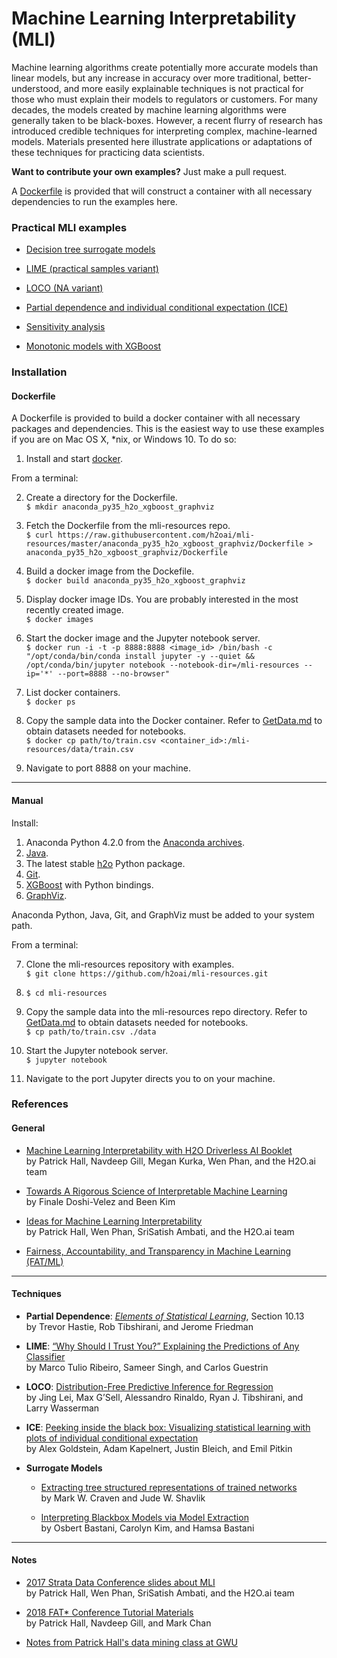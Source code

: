 # Machine Learning Interpretability (MLI)

Machine learning algorithms create potentially more accurate models than linear models, but any increase in accuracy over more traditional, better-understood, and more easily explainable techniques is not practical for those who must explain their models to regulators or customers. For many decades, the models created by machine learning algorithms were generally taken to be black-boxes. However, a recent flurry of research has introduced credible techniques for interpreting complex, machine-learned models. Materials presented here illustrate applications or adaptations of these techniques for practicing data scientists.

**Want to contribute your own examples?** Just make a pull request.

A [Dockerfile](anaconda_py35_h2o_xgboost_graphviz/Dockerfile) is provided that will construct a container with all necessary dependencies to run the examples here.

### Practical MLI examples

  * [Decision tree surrogate models](notebooks/dt_surrogate.ipynb)

  * [LIME (practical samples variant)](notebooks/lime.ipynb)

  * [LOCO (NA variant)](notebooks/loco.ipynb)

  * [Partial dependence and individual conditional expectation (ICE)](notebooks/pdp_ice.ipynb)  

  * [Sensitivity analysis](notebooks/sensitivity_analysis.ipynb)

  * [Monotonic models with XGBoost](notebooks/mono_xgboost.ipynb)

### Installation

#### Dockerfile

A Dockerfile is provided to build a docker container with all necessary packages and dependencies. This is the easiest way to use these examples if you are on Mac OS X, \*nix, or Windows 10. To do so:

  1. Install and start [docker](https://www.docker.com/).

  From a terminal:

  2. Create a directory for the Dockerfile.</br>
  `$ mkdir anaconda_py35_h2o_xgboost_graphviz`

  3. Fetch the Dockerfile from the mli-resources repo.</br>
  `$ curl https://raw.githubusercontent.com/h2oai/mli-resources/master/anaconda_py35_h2o_xgboost_graphviz/Dockerfile > anaconda_py35_h2o_xgboost_graphviz/Dockerfile`

  4. Build a docker image from the Dockefile.</br>
  `$ docker build anaconda_py35_h2o_xgboost_graphviz`

  5. Display docker image IDs. You are probably interested in the most recently created image. </br>
  `$ docker images`

  6. Start the docker image and the Jupyter notebook server.</br>
   `$ docker run -i -t -p 8888:8888 <image_id> /bin/bash -c "/opt/conda/bin/conda install jupyter -y --quiet && /opt/conda/bin/jupyter notebook --notebook-dir=/mli-resources --ip='*' --port=8888 --no-browser"`

  7. List docker containers.</br>
  `$ docker ps`

  8. Copy the sample data into the Docker container. Refer to [GetData.md](data/GetData.md) to obtain datasets needed for notebooks.</br>
  `$ docker cp path/to/train.csv <container_id>:/mli-resources/data/train.csv`

  9. Navigate to port 8888 on your machine.

***

#### Manual

  Install:

  1. Anaconda Python 4.2.0 from the [Anaconda archives](https://repo.continuum.io/archive/).
  2. [Java](https://java.com/download).
  3. The latest stable [h2o](https://www.h2o.ai/download/) Python package.
  4. [Git](https://git-scm.com/downloads).
  5. [XGBoost](https://github.com/dmlc/xgboost) with Python bindings.
  6. [GraphViz](http://www.graphviz.org/).

  Anaconda Python, Java, Git, and GraphViz must be added to your system path.

  From a terminal:

  7. Clone the mli-resources repository with examples.</br>
  `$ git clone https://github.com/h2oai/mli-resources.git`

  8. `$ cd mli-resources`

  9. Copy the sample data into the mli-resources repo directory. Refer to [GetData.md](data/GetData.md) to obtain datasets needed for notebooks.</br>
  `$ cp path/to/train.csv ./data`

  9. Start the Jupyter notebook server.</br>
  `$ jupyter notebook`

  10. Navigate to the port Jupyter directs you to on your machine.

### References

#### General

* [Machine Learning Interpretability with H2O Driverless AI Booklet](https://www.h2o.ai/wp-content/uploads/2017/09/MLI.pdf)</br>
by Patrick Hall, Navdeep Gill, Megan Kurka, Wen Phan, and the H2O.ai team

* [Towards A Rigorous Science of Interpretable Machine Learning](https://arxiv.org/pdf/1702.08608.pdf)</br>
by Finale Doshi-Velez and Been Kim

* [Ideas for Machine Learning Interpretability](https://www.oreilly.com/ideas/ideas-on-interpreting-machine-learning)</br>
by Patrick Hall, Wen Phan, SriSatish Ambati, and the H2O.ai team

* [Fairness, Accountability, and Transparency in Machine Learning (FAT/ML)](https://www.fatml.org/)

***

#### Techniques

* **Partial Dependence**: [*Elements of Statistical Learning*](https://web.stanford.edu/~hastie/ElemStatLearn/printings/ESLII_print12.pdf), Section 10.13</br>
by Trevor Hastie, Rob Tibshirani, and Jerome Friedman

* **LIME**: [“Why Should I Trust You?” Explaining the Predictions of Any Classifier](http://www.kdd.org/kdd2016/papers/files/rfp0573-ribeiroA.pdf)</br>
by Marco Tulio Ribeiro, Sameer Singh, and Carlos Guestrin

* **LOCO**: [Distribution-Free Predictive Inference for Regression](http://www.stat.cmu.edu/~ryantibs/papers/conformal.pdf)</br>
by Jing Lei, Max G’Sell, Alessandro Rinaldo, Ryan J. Tibshirani, and Larry Wasserman

* **ICE**: [Peeking inside the black box: Visualizing statistical learning with plots of individual conditional expectation](https://arxiv.org/pdf/1309.6392.pdf)</br>
by Alex Goldstein, Adam Kapelnert, Justin Bleich, and Emil Pitkin

* **Surrogate Models**
  * [Extracting tree structured representations of trained networks](https://papers.nips.cc/paper/1152-extracting-tree-structured-representations-of-trained-networks.pdf)</br>
  by Mark W. Craven and Jude W. Shavlik

  * [Interpreting Blackbox Models via Model Extraction](https://arxiv.org/pdf/1705.08504.pdf)</br>
  by Osbert Bastani, Carolyn Kim, and Hamsa Bastani

***

#### Notes

* [2017 Strata Data Conference slides about MLI](notes/strata_mli_sept_17.pdf) </br>
by Patrick Hall, Wen Phan, SriSatish Ambati, and the H2O.ai team

* [2018 FAT* Conference Tutorial Materials](https://www.fatconference.org/static/tutorials/hall_interpretable18.pdf) </br>
by Patrick Hall, Navdeep Gill, and Mark Chan

* [Notes from Patrick Hall's data mining class at GWU](https://github.com/jphall663/GWU_data_mining/blob/master/10_model_interpretability/notes/instructor_notes.pdf)
